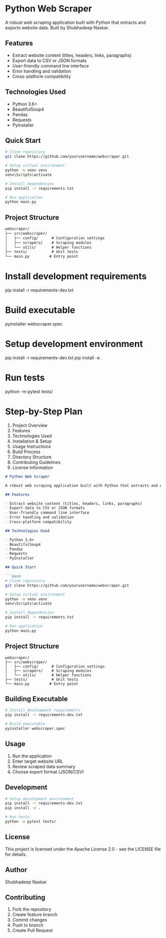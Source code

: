 # Python Web Scraper

A robust web scraping application built with Python that extracts and exports website data. Built by Shubhadeep Naskar.

## Features

- Extract website content (titles, headers, links, paragraphs)
- Export data to CSV or JSON formats
- User-friendly command line interface
- Error handling and validation
- Cross-platform compatibility

## Technologies Used

- Python 3.6+
- BeautifulSoup4
- Pandas
- Requests
- PyInstaller

## Quick Start

```bash
# Clone repository
git clone https://github.com/yourusername/webscraper.git

# Setup virtual environment
python -m venv venv
venv\Scripts\activate

# Install dependencies
pip install -r requirements.txt

# Run application
python main.py
```

## Project Structure

```markdown
webscraper/
├── src/webscraper/
│   ├── config/      # Configuration settings
│   ├── scrapers/    # Scraping modules
│   └── utils/       # Helper functions
├── tests/           # Unit tests
└── main.py         # Entry point
```

# Install development requirements
pip install -r requirements-dev.txt

# Build executable
pyinstaller webscraper.spec

# Setup development environment
pip install -r requirements-dev.txt
pip install -e .

# Run tests
python -m pytest tests/

# Step-by-Step Plan

1. Project Overview
2. Features
3. Technologies Used  
4. Installation & Setup
5. Usage Instructions
6. Build Process
7. Directory Structure
8. Contributing Guidelines
9. License Information

```markdown
# Python Web Scraper

A robust web scraping application built with Python that extracts and exports website data. Built by Shubhadeep Naskar.

## Features

- Extract website content (titles, headers, links, paragraphs)
- Export data to CSV or JSON formats
- User-friendly command line interface
- Error handling and validation
- Cross-platform compatibility

## Technologies Used

- Python 3.6+
- BeautifulSoup4
- Pandas
- Requests
- PyInstaller

## Quick Start

```bash
# Clone repository
git clone https://github.com/yourusername/webscraper.git

# Setup virtual environment
python -m venv venv
venv\Scripts\activate

# Install dependencies
pip install -r requirements.txt

# Run application
python main.py
```

## Project Structure
```
webscraper/
├── src/webscraper/
│   ├── config/      # Configuration settings
│   ├── scrapers/    # Scraping modules
│   └── utils/       # Helper functions
├── tests/           # Unit tests
└── main.py         # Entry point
```

## Building Executable

```bash
# Install development requirements
pip install -r requirements-dev.txt

# Build executable
pyinstaller webscraper.spec
```

## Usage

1. Run the application
2. Enter target website URL
3. Review scraped data summary
4. Choose export format (JSON/CSV)

## Development

```bash
# Setup development environment
pip install -r requirements-dev.txt
pip install -e .

# Run tests
python -m pytest tests/
```

## License

This project is licensed under the Apache License 2.0 - see the LICENSE file for details.

## Author

Shubhadeep Naskar

## Contributing

1. Fork the repository
2. Create feature branch
3. Commit changes
4. Push to branch
5. Create Pull Request
```